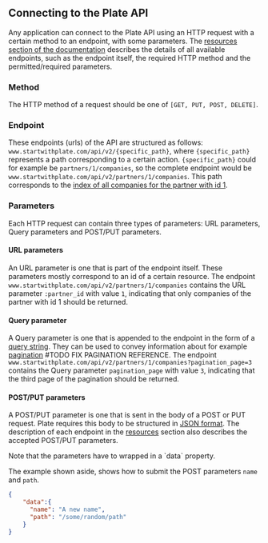 ## Connecting to the Plate API

Any application can connect to the Plate API using an HTTP request with a
certain method to an endpoint, with some parameters. The [resources section of
the documentation](#resources) describes the details of
all available endpoints, such as the endpoint itself, the required HTTP method and
the permitted/required parameters.

### Method
The HTTP method of a request should be one of `[GET, PUT, POST, DELETE]`.

### Endpoint
These endpoints (urls) of the API are structured as follows: `www.startwithplate.com/api/v2/{specific_path}`,
where `{specific_path}` represents a path corresponding to a certain action.
`{specific_path}` could for example be `partners/1/companies`, so the complete endpoint would be
`www.startwithplate.com/api/v2/partners/1/companies`. This path corresponds to the [index of
all companies for the partner with id 1](#get-all-companies).

### Parameters
Each HTTP request can contain three types of parameters: URL parameters, Query
parameters and POST/PUT parameters.

#### URL parameters
An URL parameter is one that is part of the endpoint itself. These parameters
mostly correspond to an id of a certain resource. The endpoint `www.startwithplate.com/api/v2/partners/1/companies`
contains the URL parameter `:partner_id` with value `1`, indicating that only
companies of the partner with id 1 should be returned.

#### Query parameter
A Query parameter is one that is appended to the endpoint in the form of a [query string](https://en.wikipedia.org/wiki/Query_string).
They can be used to convey information about for example [pagination](#pagination) #TODO FIX PAGINATION REFERENCE.
The endpoint `www.startwithplate.com/api/v2/partners/1/companies?pagination_page=3`
contains the Query parameter `pagination_page` with value `3`, indicating that
the third page of the pagination should be returned.

#### POST/PUT parameters
A POST/PUT parameter is one that is sent in the body of a POST or PUT request.
Plate requires this body to be structured in [JSON format](https://www.w3schools.com/js/js_json_syntax.asp).
The description of each endpoint in the [resources](#resources) section also describes
the accepted POST/PUT parameters.

<aside class="warning">Note that the parameters have to wrapped in a `data` property.</aside>

The example shown aside, shows how to submit the POST parameters `name` and `path`.

```json
{
    "data":{
      "name": "A new name",
      "path": "/some/random/path"
    }
}
```

